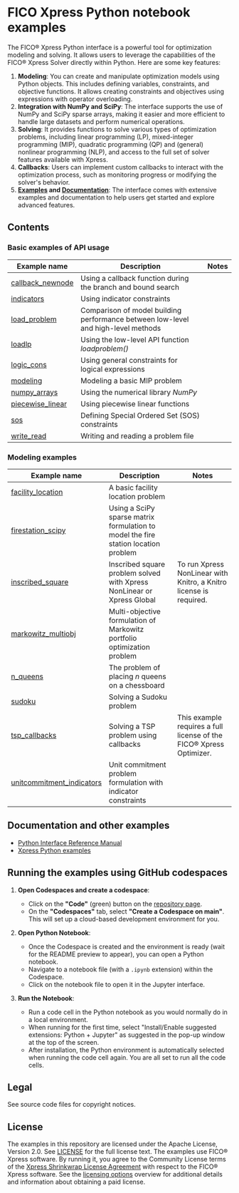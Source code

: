 # FICO Xpress Python notebook examples

The FICO&reg; Xpress Python interface is a powerful tool for optimization modeling and solving. It allows users to leverage the capabilities of the FICO&reg; Xpress Solver directly within Python. Here are some key features:

1. **Modeling**: You can create and manipulate optimization models using Python objects. This includes defining variables, constraints, and objective functions. It allows creating constraints and objectives using expressions with operator overloading.
2. **Integration with NumPy and SciPy**: The interface supports the use of NumPy and SciPy sparse arrays, making it easier and more efficient to handle large datasets and perform numerical operations.
3. **Solving**: It provides functions to solve various types of optimization problems, including linear programming (LP), mixed-integer programming (MIP), quadratic programming (QP) and (general) nonlinear programming (NLP), and access to the full set of solver features available with Xpress.
4. **Callbacks**: Users can implement custom callbacks to interact with the optimization process, such as monitoring progress or modifying the solver's behavior.
5. **[Examples](https://www.fico.com/fico-xpress-optimization/docs/latest/solver/optimizer/python/HTML/chExamples.html) and [Documentation](https://www.fico.com/fico-xpress-optimization/docs/latest/solver/optimizer/python/HTML)**: The interface comes with extensive examples and documentation to help users get started and explore advanced features.

## Contents

### Basic examples of API usage

Example name | Description | Notes
-------------|-------------|----------------------
[callback_newnode](basic_api_examples/callback_newnode.ipynb) | Using a callback function during the branch and bound search |
[indicators](basic_api_examples/indicators.ipynb) | Using indicator constraints | 
[load_problem](basic_api_examples/load_problem.ipynb) | Comparison of model building performance between low-level and high-level methods | 
[loadlp](basic_api_examples/loadlp.ipynb) | Using the low-level API function *loadproblem()* | 
[logic_cons](basic_api_examples/logic_cons.ipynb) | Using general constraints for logical expressions | 
[modeling](basic_api_examples/modeling.ipynb) | Modeling a basic MIP problem | 
[numpy_arrays](basic_api_examples/numpy_arrays.ipynb) | Using the numerical library *NumPy* | 
[piecewise_linear](basic_api_examples/piecewise_linear.ipynb) | Using piecewise linear functions | 
[sos](basic_api_examples/sos.ipynb) | Defining Special Ordered Set (SOS) constraints | 
[write_read](basic_api_examples/write_read.ipynb) | Writing and reading a problem file | 

### Modeling examples

Example name | Description | Notes
-------------|-------------|----------------------
[facility_location](modeling_examples/facility_location.ipynb) | A basic facility location problem | 
[firestation_scipy](modeling_examples/firestation_scipy.ipynb) | Using a SciPy sparse matrix formulation to model the fire station location problem | 
[inscribed_square](modeling_examples/inscribed_square.ipynb) | Inscribed square problem solved with Xpress NonLinear or Xpress Global | To run Xpress NonLinear with Knitro, a Knitro license is required.
[markowitz_multiobj](modeling_examples/markowitz_multiobj.ipynb) | Multi-objective formulation of Markowitz portfolio optimization problem | 
[n_queens](modeling_examples/n_queens.ipynb) | The problem of placing $n$ queens on a chessboard | 
[sudoku](modeling_examples/sudoku.ipynb) | Solving a Sudoku problem | 
[tsp_callbacks](modeling_examples/tsp_callbacks.ipynb) | Solving a TSP problem using callbacks | This example requires a full license of the FICO&reg; Xpress Optimizer.
[unitcommitment_indicators](modeling_examples/unitcommitment_indicators.ipynb) | Unit commitment problem formulation with indicator constraints | 

## Documentation and other examples

* [Python Interface Reference Manual](https://www.fico.com/fico-xpress-optimization/docs/latest/solver/optimizer/python/HTML)
* [Xpress Python examples](https://www.fico.com/fico-xpress-optimization/docs/latest/solver/optimizer/python/HTML/chExamples.html)

## Running the examples using GitHub codespaces

1. **Open Codespaces and create a codespace**:
   - Click on the **"Code"** (green) button on the [repository page](https://github.com/fico-xpress/python-notebooks).
   - On the **"Codespaces"** tab, select **"Create a Codespace on main"**. This will set up a cloud-based development environment for you.

2. **Open Python Notebook**:
   - Once the Codespace is created and the environment is ready (wait for the README preview to appear), you can open a Python notebook.
   - Navigate to a notebook file (with a `.ipynb` extension) within the Codespace.
   - Click on the notebook file to open it in the Jupyter interface.

3. **Run the Notebook**:
   - Run a code cell in the Python notebook as you would normally do in a local environment.
   - When running for the first time, select "Install/Enable suggested extensions: Python + Jupyter" as suggested in the pop-up window at the top of the screen.
   - After installation, the Python environment is automatically selected when running the code cell again. You are all set to run all the code cells.

## Legal

See source code files for copyright notices.

## License

The examples in this repository are licensed under the Apache License, Version 2.0. See [LICENSE](LICENSE) for the full license text. The examples use FICO&reg; Xpress software. By running it, you agree to the Community License terms of the [Xpress Shrinkwrap License Agreement](https://community.fico.com/s/contentdocument/06980000002h0i5AAA) with respect to the FICO&reg; Xpress software. See the [licensing options](https://www.fico.com/en/fico-xpress-trial-and-licensing-options) overview for additional details and information about obtaining a paid license.